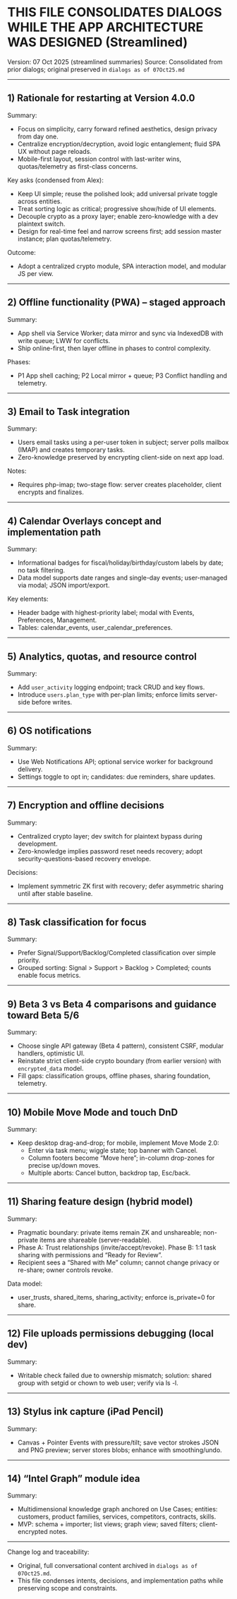 THIS FILE CONSOLIDATES DIALOGS WHILE THE APP ARCHITECTURE WAS DESIGNED (Streamlined)
====================================================================================

Version: 07 Oct 2025 (streamlined summaries)
Source: Consolidated from prior dialogs; original preserved in `dialogs as of 07Oct25.md`

---

## 1) Rationale for restarting at Version 4.0.0

Summary:
- Focus on simplicity, carry forward refined aesthetics, design privacy from day one.
- Centralize encryption/decryption, avoid logic entanglement; fluid SPA UX without page reloads.
- Mobile-first layout, session control with last-writer wins, quotas/telemetry as first-class concerns.

Key asks (condensed from Alex):
- Keep UI simple; reuse the polished look; add universal private toggle across entities.
- Treat sorting logic as critical; progressive show/hide of UI elements.
- Decouple crypto as a proxy layer; enable zero-knowledge with a dev plaintext switch.
- Design for real-time feel and narrow screens first; add session master instance; plan quotas/telemetry.

Outcome:
- Adopt a centralized crypto module, SPA interaction model, and modular JS per view.

---

## 2) Offline functionality (PWA) – staged approach

Summary:
- App shell via Service Worker; data mirror and sync via IndexedDB with write queue; LWW for conflicts.
- Ship online-first, then layer offline in phases to control complexity.

Phases:
- P1 App shell caching; P2 Local mirror + queue; P3 Conflict handling and telemetry.

---

## 3) Email to Task integration

Summary:
- Users email tasks using a per-user token in subject; server polls mailbox (IMAP) and creates temporary tasks.
- Zero-knowledge preserved by encrypting client-side on next app load.

Notes:
- Requires php-imap; two-stage flow: server creates placeholder, client encrypts and finalizes.

---

## 4) Calendar Overlays concept and implementation path

Summary:
- Informational badges for fiscal/holiday/birthday/custom labels by date; no task filtering.
- Data model supports date ranges and single-day events; user-managed via modal; JSON import/export.

Key elements:
- Header badge with highest-priority label; modal with Events, Preferences, Management.
- Tables: calendar_events, user_calendar_preferences.

---

## 5) Analytics, quotas, and resource control

Summary:
- Add `user_activity` logging endpoint; track CRUD and key flows.
- Introduce `users.plan_type` with per-plan limits; enforce limits server-side before writes.

---

## 6) OS notifications

Summary:
- Use Web Notifications API; optional service worker for background delivery.
- Settings toggle to opt in; candidates: due reminders, share updates.

---

## 7) Encryption and offline decisions

Summary:
- Centralized crypto layer; dev switch for plaintext bypass during development.
- Zero-knowledge implies password reset needs recovery; adopt security-questions-based recovery envelope.

Decisions:
- Implement symmetric ZK first with recovery; defer asymmetric sharing until after stable baseline.

---

## 8) Task classification for focus

Summary:
- Prefer Signal/Support/Backlog/Completed classification over simple priority.
- Grouped sorting: Signal > Support > Backlog > Completed; counts enable focus metrics.

---

## 9) Beta 3 vs Beta 4 comparisons and guidance toward Beta 5/6

Summary:
- Choose single API gateway (Beta 4 pattern), consistent CSRF, modular handlers, optimistic UI.
- Reinstate strict client-side crypto boundary (from earlier version) with `encrypted_data` model.
- Fill gaps: classification groups, offline phases, sharing foundation, telemetry.

---

## 10) Mobile Move Mode and touch DnD

Summary:
- Keep desktop drag-and-drop; for mobile, implement Move Mode 2.0:
  - Enter via task menu; wiggle state; top banner with Cancel.
  - Column footers become “Move here”; in-column drop-zones for precise up/down moves.
  - Multiple aborts: Cancel button, backdrop tap, Esc/back.

---

## 11) Sharing feature design (hybrid model)

Summary:
- Pragmatic boundary: private items remain ZK and unshareable; non-private items are shareable (server-readable).
- Phase A: Trust relationships (invite/accept/revoke). Phase B: 1:1 task sharing with permissions and “Ready for Review”.
- Recipient sees a “Shared with Me” column; cannot change privacy or re-share; owner controls revoke.

Data model:
- user_trusts, shared_items, sharing_activity; enforce is_private=0 for share.

---

## 12) File uploads permissions debugging (local dev)

Summary:
- Writable check failed due to ownership mismatch; solution: shared group with setgid or chown to web user; verify via ls -l.

---

## 13) Stylus ink capture (iPad Pencil)

Summary:
- Canvas + Pointer Events with pressure/tilt; save vector strokes JSON and PNG preview; server stores blobs; enhance with smoothing/undo.

---

## 14) “Intel Graph” module idea

Summary:
- Multidimensional knowledge graph anchored on Use Cases; entities: customers, product families, services, competitors, contracts, skills.
- MVP: schema + importer; list views; graph view; saved filters; client-encrypted notes.

---

Change log and traceability:
- Original, full conversational content archived in `dialogs as of 07Oct25.md`.
- This file condenses intents, decisions, and implementation paths while preserving scope and constraints.



